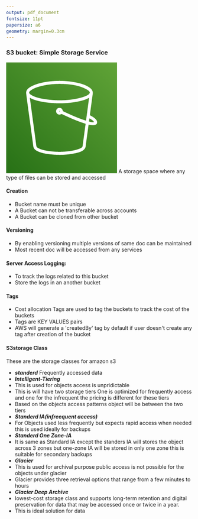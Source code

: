 ```yaml
---
output: pdf_document
fontsize: 11pt
papersize: a6
geometry: margin=0.3cm
---
```



### S3 bucket: Simple Storage Service
![alt text](Amazon-Simple-Storage-Service-S3@4x.png "S3 Bucket")
A storage space where any type of files can be stored and accessed

#### Creation
- Bucket name must be unique
- A Bucket can not be transferable across accounts
- A Bucket can be cloned from other bucket 

#### Versioning
- By enabling versioning multiple versions of same doc can  be maintained
- Most recent doc will be accessed from any services

#### Server Access Logging:
- To track the logs related to this bucket
- Store the logs in an another bucket

#### Tags
- Cost allocation Tags are used to tag the buckets to track the cost of the buckets
- Tags are KEY VALUES pairs 
- AWS will generate a 'createdBy' tag by default if user doesn't create any tag after creation of the bucket

#### S3storage Class
These are the storage classes for amazon s3

- __*standerd*__ Frequently accessed data
- __*Intelligent-Tiering*__
- This is used for objects access is unpridictable
- This is will have two storage tiers One is optimized for frequently access and one for the infrequent the pricing is different for these tiers
- Based on the objects access patterns object will be between the two tiers
- __*Standerd IA(infreequent access)*__
- For Objects used less frequently but expects rapid access when needed this is used ideally for backups
- __*Standerd One Zone-IA*__
- It is same as Standard IA except the standers IA will stores the object across 3 zones but one-zone IA will be stored in only one zone this is suitable for secondary backups
- __*Glacier*__
- This is used for archival purpose public access is not possible for the objects under glacier
- Glacier provides three retrieval options that range from a few minutes to hours
- __*Glacier Deep Archive*__
- lowest-cost storage class and supports long-term retention and digital preservation for data that may be accessed once or twice in a year. 
- This is ideal solution for data 

